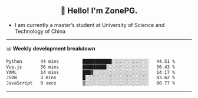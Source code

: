 <h2 align="center">👋 Hello! I'm ZonePG.</h2>



- I am currently a master’s student at University of Science and Technology of China

-------

📊 **Weekly development breakdown**
<!--START_SECTION:waka-->

```txt
Python       44 mins         ███████████░░░░░░░░░░░░░░   44.51 %
Vue.js       36 mins         █████████░░░░░░░░░░░░░░░░   36.43 %
YAML         14 mins         ███▓░░░░░░░░░░░░░░░░░░░░░   14.17 %
JSON         3 mins          █░░░░░░░░░░░░░░░░░░░░░░░░   03.62 %
JavaScript   0 secs          ▒░░░░░░░░░░░░░░░░░░░░░░░░   00.77 %
```

<!--END_SECTION:waka-->

-------
